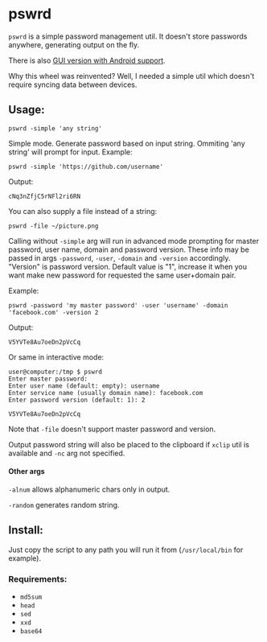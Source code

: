 pswrd
=====

`pswrd` is a simple password management util. It doesn't store passwords anywhere, generating output on the fly.

There is also [GUI version with Android support](https://github.com/rekcuFniarB/pswrd.py#readme).

Why this wheel was reinvented? Well, I needed a simple util which doesn't require syncing data between devices.

Usage:
------

    pswrd -simple 'any string'

Simple mode. Generate password based on input string. Ommiting 'any string' will prompt for input. Example:

    pswrd -simple 'https://github.com/username'

Output:

    cNq3nZfjC5rNFl2ri6RN

You can also supply a file instead of a string:

    pswrd -file ~/picture.png

Calling without `-simple` arg will run in advanced mode prompting for master password, user name, domain and password version. These info may be passed in args `-password`, `-user`, `-domain` and `-version` accordingly. "Version" is password version. Default value is "1", increase it when you want make new password for requested the same user+domain pair.

Example:

    pswrd -password 'my master password' -user 'username' -domain 'facebook.com' -version 2

Output:

    V5YVTe8Au7oeDn2pVcCq

Or same in interactive mode:

    user@computer:/tmp $ pswrd
    Enter master password:
    Enter user name (default: empty): username
    Enter service name (usually domain name): facebook.com
    Enter password version (default: 1): 2
    
    V5YVTe8Au7oeDn2pVcCq

Note that `-file` doesn't support master password and version.

Output password string will also be placed to the clipboard if `xclip` util is available and `-nc` arg not specified.

#### Other args

`-alnum` allows alphanumeric chars only in output.

`-random` generates random string.

Install:
--------

Just copy the script to any path you will run it from (`/usr/local/bin` for example).

### Requirements:

* `md5sum`
* `head`
* `sed`
* `xxd`
* `base64`
